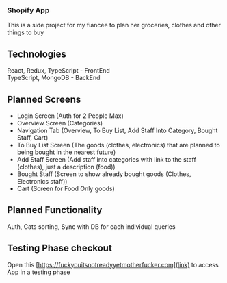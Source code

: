 ### Shopify App

This is a side project for my fiancée to plan her groceries, clothes and other things to buy

## Technologies

React, Redux, TypeScript - FrontEnd <br>
TypeScript, MongoDB - BackEnd

## Planned Screens

<ul>
    <li>Login Screen (Auth for 2 People Max)</li> 
    <li>Overview Screen (Categories)</li>
    <li>Navigation Tab (Overview, To Buy List, Add Staff Into Category, Bought Staff, Cart)</li>
    <li>To Buy List Screen (The goods (clothes, electronics) that are planned to being bought in the nearest future)</li>
    <li>Add Staff Screen (Add staff into categories with link to the staff (clothes), just a description (food))</li>
    <li>Bought Staff (Screen to show already bought goods (Clothes, Electronics staff))</li>
    <li>Cart (Screen for Food Only goods)</li>
</ul>

## Planned Functionality

Auth, Cats sorting, Sync with DB for each individual queries

## Testing Phase checkout

Open this [https://fuckyouitsnotreadyyetmotherfucker.com](link) to access App in a testing phase
